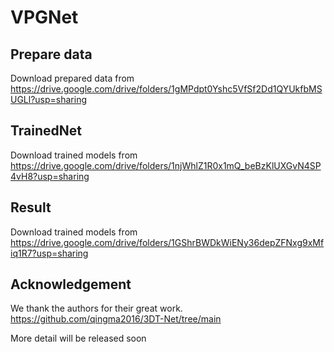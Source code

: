 # VPGNet
## Prepare data
Download prepared data from https://drive.google.com/drive/folders/1gMPdpt0Yshc5VfSf2Dd1QYUkfbMSUGLl?usp=sharing
## TrainedNet
Download trained models from https://drive.google.com/drive/folders/1njWhlZ1R0x1mQ_beBzKlUXGvN4SP4vH8?usp=sharing
## Result
Download trained models from https://drive.google.com/drive/folders/1GShrBWDkWiENy36depZFNxg9xMfiq1R7?usp=sharing
## Acknowledgement
We thank the authors for their great work.
https://github.com/qingma2016/3DT-Net/tree/main

More detail will be released soon

